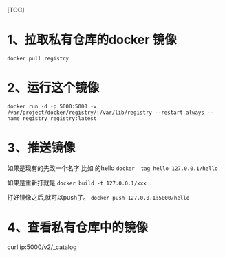 [TOC]

# 1、拉取私有仓库的docker 镜像
` docker pull registry `

# 2、运行这个镜像
` docker run -d -p 5000:5000 -v /var/project/docker/registry/:/var/lib/registry --restart always --name registry registry:latest `

# 3、推送镜像
如果是现有的先改一个名字
比如 的hello
` docker  tag hello 127.0.0.1/hello `

如果是重新打就是
` docker build -t 127.0.0.1/xxx . `

打好镜像之后,就可以push了。
` docker push 127.0.0.1:5000/hello `

# 4、查看私有仓库中的镜像
curl ip:5000/v2/_catalog